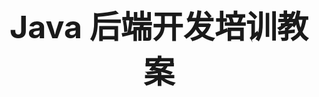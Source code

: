 <center><h1 style="magrin-bottom:500px;text-align:center;font-size:50px;">Java 后端开发培训教案</h1></center>
